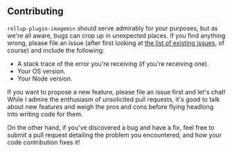 ## Contributing

`rollup-plugin-imagemin` should serve admirably for your purposes, but as we're all aware, bugs can crop up in unexpected places. If you find anything wrong, please file an issue (after first looking at [the list of existing issues](https://github.com/TemaSM/rollup-plugin-imagemin/issues), of course) and include the following:

- A stack trace of the error you're receiving (if you're receiving one).
- Your OS version.
- Your Node version.

If you want to propose a new feature, please file an issue first and let's chat! While I admire the enthusiasm of unsolicited pull requests, it's good to talk about new features and weigh the pros and cons before flying headlong into writing code for them.

On the other hand, if you've discovered a bug and have a fix, feel free to submit a pull request detailing the problem you encountered, and how your code contribution fixes it!
